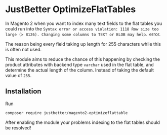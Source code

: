 # JustBetter OptimizeFlatTables

In Magento 2 when you want to index many text fields to the flat tables you could run into the `Syntax error or access violation: 1118 Row size too large (> 8126). Changing some columns to TEXT or BLOB may help.` error.

The reason being every field taking up length for 255 characters while this is often not used.

This module aims to reduce the chance of this happening by checking the product attributes with backend type `varchar` used in the flat table, and determine the actual length of the column. Instead of taking the default value of `255`.

## Installation

Run

```shell
composer require justbetter/magento2-optimizeflattable
```

After enabling the module your problems indexing to the flat tables should be resolved!